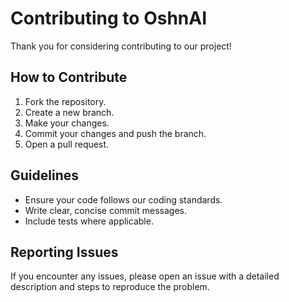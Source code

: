 # Contributing to OshnAI

Thank you for considering contributing to our project!

## How to Contribute

1. Fork the repository.
2. Create a new branch.
3. Make your changes.
4. Commit your changes and push the branch.
5. Open a pull request.

## Guidelines

- Ensure your code follows our coding standards.
- Write clear, concise commit messages.
- Include tests where applicable.

## Reporting Issues

If you encounter any issues, please open an issue with a detailed description and steps to reproduce the problem.
